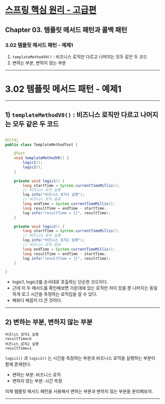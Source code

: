# <a href = "../README.md" target="_blank">스프링 핵심 원리 - 고급편</a>
## Chapter 03. 템플릿 메서드 패턴과 콜백 패턴
### 3.02 템플릿 메서드 패턴 - 예제1
1) `templateMethodV0()` : 비즈니스 로직만 다르고 나머지는 모두 같은 두 코드
2) 변하는 부분, 변하지 않는 부분

---

# 3.02 템플릿 메서드 패턴 - 예제1

---

## 1) `templateMethodV0()` : 비즈니스 로직만 다르고 나머지는 모두 같은 두 코드
```java

@Slf4j
public class TemplateMethodTest {

    @Test
    void templateMethodV0() {
        logic1();
        logic2();
    }
    
    private void logic1() {
        long startTime = System.currentTimeMillis();
        // 비즈니스 로직 실행
        log.info("비즈니스 로직1 실행");
        // 비즈니스 로직 종료
        long endTime = System.currentTimeMillis();
        long resultTime = endTime - startTime;
        log.info("resultTime = {}", resultTime);
    }

    private void logic2() {
        long startTime = System.currentTimeMillis();
        // 비즈니스 로직 실행
        log.info("비즈니스 로직2 실행");
        // 비즈니스 로직 종료
        long endTime = System.currentTimeMillis();
        long resultTime = endTime - startTime;
        log.info("resultTime = {}", resultTime);
    }

}
```
- logic1, logic2를 순서대로 호출하는 단순한 코드이다.
- 근데 이 두 메서드를 확인해보면 가운데에 있는 로직만 차이 있을 뿐 나머지는 동일하게 로그 시간을 측정하는 로직임을 알 수 있다.
- 배보다 배꼽이 더 큰 것이다.

---

## 2) 변하는 부분, 변하지 않는 부분
```shell
비즈니스 로직1 실행
resultTime=5
비즈니스 로직2 실행
resultTime=1
```
`logic1()` 과 `logic2()` 는 시간을 측정하는 부분과 비즈니스 로직을 실행하는 부분이 함께 존재한다.
- 변하는 부분: 비즈니스 로직
- 변하지 않는 부분: 시간 측정

이제 템플릿 메서드 패턴을 사용해서 변하는 부분과 변하지 않는 부분을 분리해보자.

---
